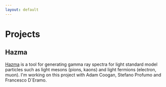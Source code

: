 ```yaml
---
layout: default
---
```


Projects
========

Hazma
-----

[Hazma](https://github.com/LoganAMorrison/Hazma) is a tool for generating gamma ray spectra for light standard model particles such as light mesons (pions, kaons) and light fermions (electron, muon). I'm working on this project with Adam Coogan, Stefano Profumo and Francesco D`Eramo.
